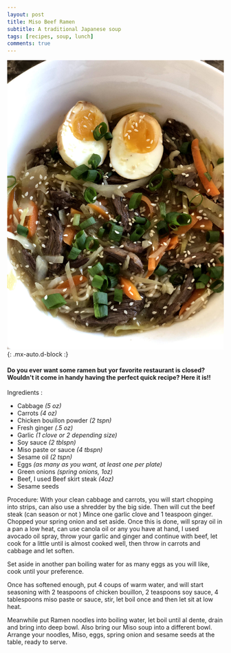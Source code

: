 ```yaml
---
layout: post
title: Miso Beef Ramen
subtitle: A traditional Japanese soup
tags: [recipes, soup, lunch]
comments: true
---
```


![Miso](/assets/img/posts/2021-01-16-miso-ramen/miso.jpg){: .mx-auto.d-block :}


#### Do you ever want some ramen but yor favorite restaurant is closed? Wouldn't it come in handy having the perfect quick recipe? Here it is!!


Ingredients :

- Cabbage *(5 oz)*
- Carrots *(4 oz)*
- Chicken bouillon powder *(2 tspn)*
- Fresh ginger *(.5 oz)*
- Garlic *(1 clove or 2 depending size)*
- Soy sauce *(2 tblspn)*
- Miso paste or sauce *(4 tbspn)*
- Sesame oil *(2 tspn)*
- Eggs *(as many as you want, at least one per plate)*
- Green onions *(spring onions, 1oz)*
- Beef, I used Beef skirt steak *(4oz)*
- Sesame seeds

Procedure:
With your clean cabbage and carrots, you will start chopping into strips, can also use a shredder by the big side. Then will cut the beef steak (can season or not ) Mince one garlic clove and 1 teaspoon ginger. Chopped your spring onion and set aside.
Once this is done, will spray oil in a pan a low heat, can use canola oil or any you have at hand, I used avocado oil spray, throw your garlic and ginger and continue with beef, let cook for a little until is almost cooked well, then throw in carrots and cabbage and let soften.

Set aside in another pan boiling water for as many eggs as you will like, cook until your preference.

Once has softened enough, put 4 coups of warm water, and will start seasoning with 2 teaspoons of chicken bouillon, 2 teaspoons soy sauce, 4 tablespoons miso paste or sauce, stir, let boil once and then let sit at low heat.

Meanwhile put Ramen noodles into boiling water, let boil until al dente, drain and bring into deep bowl.
Also bring our Miso soup into a different bowl. Arrange your noodles, Miso, eggs, spring onion and sesame seeds at the table, ready to serve.
